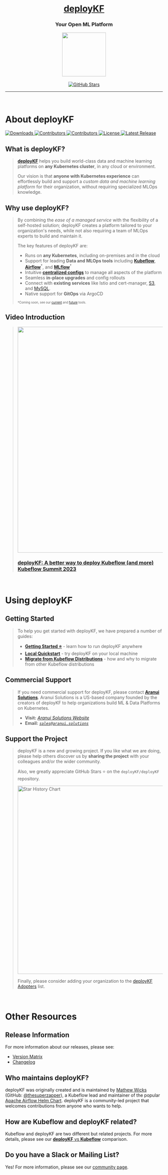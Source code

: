 <h1 align="center">
  <a href="https://www.deploykf.org/" target="_blank" rel="noopener">deployKF</a>
</h1>

<div align="center">
  <h3>Your Open ML Platform</h3>
</div>

<div align="center">
  <picture>
    <img src="https://www.deploykf.org/assets/images/logo_1/logo.svg" width="140" />
  </picture>
</div>

<br>

<div align="center">
  <a href="https://github.com/deployKF/deployKF/stargazers">
    <img alt="GitHub Stars" src="https://img.shields.io/github/stars/deployKF/deployKF?style=for-the-badge&color=ffcb2f&label=Support%20us%20with%20a%20%E2%AD%90%20on%20GitHub" />
  </a>
</div>

<hr>
<br>

# About deployKF

<div>
  <a href="https://github.com/deployKF/deployKF/releases">
    <img alt="Downloads" src="https://img.shields.io/github/downloads/deployKF/deployKF/total?style=flat-square&color=28a745" />
  </a>
  <a href="https://github.com/deployKF/deployKF/fork">
    <img alt="Contributors" src="https://img.shields.io/github/forks/deployKF/deployKF?style=flat-square&color=28a745" />
  </a>
  <a href="https://github.com/deployKF/deployKF/graphs/contributors">
    <img alt="Contributors" src="https://img.shields.io/github/contributors/deployKF/deployKF?style=flat-square&color=28a745" />
  </a>
  <a href="https://github.com/deployKF/deployKF/blob/master/LICENSE">
    <img alt="License" src="https://img.shields.io/github/license/deployKF/deployKF?style=flat-square&color=28a745" />
  </a>
  <a href="https://github.com/deployKF/deployKF/releases">
    <img alt="Latest Release" src="https://img.shields.io/github/v/release/deployKF/deployKF?style=flat-square&color=6f42c1&label=latest%20release" />
  </a>
</div>

## What is deployKF?

> <a href="https://www.deploykf.org/" target="_blank" rel="noopener"><strong>deployKF</strong></a> helps you build world-class data and machine learning platforms on __any Kubernetes cluster__, in any cloud or environment.
> 
> Our vision is that __anyone with Kubernetes experience__ can effortlessly build and support a _custom data and machine learning platform_ for their organization, without requiring specialized MLOps knowledge.

## Why use deployKF?

> By combining the _ease of a managed service_ with the flexibility of a self-hosted solution; 
> deployKF creates a platform tailored to your organization's needs, while not also requiring a team of MLOps experts to build and maintain it.
> 
> The key features of deployKF are:
> 
> - Runs on __any Kubernetes__, including on-premises and in the cloud
> - Support for leading __Data and MLOps tools__ including [__Kubeflow__](https://www.deploykf.org/reference/tools/#kubeflow-ecosystem), [__Airflow__](https://www.deploykf.org/reference/future-tools/#apache-airflow)<sup>†</sup>, and [__MLflow__](https://www.deploykf.org/reference/future-tools/#mlflow-model-registry)<sup>†</sup>
> - Intuitive [__centralized configs__](https://www.deploykf.org/reference/deploykf-values/) to manage all aspects of the platform
> - Seamless __in-place upgrades__ and config rollouts
> - Connect with __existing services__ like Istio and cert-manager, [S3](https://www.deploykf.org/guides/tools/external-object-store/), and [MySQL](https://www.deploykf.org/guides/tools/external-mysql/).
> - Native support for __GitOps__ via ArgoCD
> 
> <sub><sup>†</sup><sup>Coming soon, see our [current](https://www.deploykf.org/reference/tools/) and [future](https://www.deploykf.org/reference/future-tools/) tools.</sup></sub>

## Video Introduction

> <div>
>   <a href="https://www.youtube.com/watch?v=GDX4eLL_8E0" target="_blank" rel="noopener">
>     <img src="https://i.ytimg.com/vi/GDX4eLL_8E0/maxresdefault.jpg" width="720" />
>   </a>
>   <h3>
>     <a href="https://www.youtube.com/watch?v=GDX4eLL_8E0" target="_blank" rel="noopener">
>       deployKF: A better way to deploy Kubeflow (and more)<br>Kubeflow Summit 2023
>     </a>
>   </h3>
> </div>

<br>

# Using deployKF

## Getting Started

> To help you get started with deployKF, we have prepared a number of guides:
> 
> - [__Getting Started ⭐__](https://www.deploykf.org/guides/getting-started/) - learn how to run deployKF anywhere
> - [__Local Quickstart__](https://www.deploykf.org/guides/local-quickstart/) - try deployKF on your local machine
> - [__Migrate from Kubeflow Distributions__](https://www.deploykf.org/guides/kubeflow-distributions/) - how and why to migrate from other Kubeflow distributions

## Commercial Support

> If you need commercial support for deployKF, please contact [__Aranui Solutions__](https://www.aranui.solutions/).
> Aranui Solutions is a US-based company founded by the creators of deployKF to help organizations build ML & Data Platforms on Kubernetes.
> 
> - __Visit:__ [_Aranui Solutions Website_](https://www.aranui.solutions/)
> - __Email:__ [_`sales@aranui.solutions`_](mailto:sales@aranui.solutions?subject=%5BdeployKF%5D%20MY_SUBJECT)

## Support the Project

> deployKF is a new and growing project. 
> If you like what we are doing, please help others discover us by __sharing the project__ with your colleagues and/or the wider community.
> 
> Also, we greatly appreciate GitHub Stars ⭐ on the `deployKF/deployKF` repository.
> 
> <picture>
>   <source media="(prefers-color-scheme: dark)" srcset="https://api.star-history.com/svg?repos=deploykf/deploykf&type=Date&theme=dark" />
>   <source media="(prefers-color-scheme: light)" srcset="https://api.star-history.com/svg?repos=deploykf/deploykf&type=Date" />
>   <img alt="Star History Chart" src="https://api.star-history.com/svg?repos=deploykf/deploykf&type=Date" width="600" />
> </picture>
>
> Finally, please consider adding your organization to the [deployKF Adopters](https://github.com/deployKF/deployKF/blob/main/ADOPTERS.md) list.

<br>

# Other Resources

## Release Information

For more information about our releases, please see:

- [Version Matrix](https://www.deploykf.org/releases/version-matrix/)
- [Changelog](https://www.deploykf.org/releases/changelog-deploykf/)

## Who maintains deployKF?

deployKF was originally created and is maintained by [Mathew Wicks](https://www.linkedin.com/in/mathewwicks/) (GitHub: [@thesuperzapper](https://github.com/thesuperzapper)), a Kubeflow lead and maintainer of the popular [Apache Airflow Helm Chart](https://github.com/airflow-helm/charts).
deployKF is a community-led project that welcomes contributions from anyone who wants to help.

## How are Kubeflow and deployKF related?

Kubeflow and deployKF are two different but related projects.
For more details, please see our [__deployKF__ vs __Kubeflow__](https://www.deploykf.org/about/kubeflow-vs-deploykf/) comparison.

## Do you have a Slack or Mailing List?

Yes! For more information, please see our [community page](https://www.deploykf.org/about/community/).